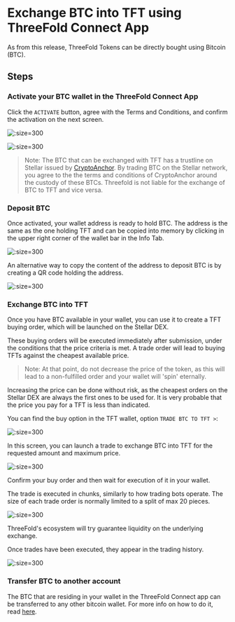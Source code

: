 # Exchange BTC into TFT using ThreeFold Connect App

As from this release, ThreeFold Tokens can be directly bought using Bitcoin (BTC).

## Steps

### Activate your BTC wallet in the ThreeFold Connect App

Click the `ACTIVATE` button, agree with the Terms and Conditions, and confirm the activation on the next screen.

![](img/tfc_btc_activate.jpg ':size=300')

![](img/tfc_btc_t_and_c.jpg ':size=300')

> Note: The BTC that can be exchanged with TFT has a trustline on Stellar issued by [CryptoAnchor](https://cryptoanchor.io/). By trading BTC on the Stellar network, you agree to the the terms and conditions of CryptoAnchor around the custody of these BTCs. Threefold is not liable for the exchange of BTC to TFT and vice versa. 

### Deposit BTC

Once activated, your wallet address is ready to hold BTC. 
The address is the same as the one holding TFT and can be copied into memory by clicking in the upper right corner of the wallet bar in the Info Tab. 

![](img/tfconnect_wallet_address.png ':size=300')

An alternative way to copy the content of the address to deposit BTC is by creating a QR code holding the address.

![](img/tfc_btc_deposit.jpg ':size=300') 

### Exchange BTC into TFT

Once you have BTC available in your wallet, you can use it to create a TFT buying order, which will be launched on the Stellar DEX.

These buying orders will be executed immediately after submission, under the conditions that the price criteria is met. A trade order will lead to buying TFTs against the cheapest available price. 

> Note: At that point, do not decrease the price of the token, as this will lead to a non-fulfilled order and your wallet will 'spin' eternally.

Increasing the price can be done without risk, as the cheapest orders on the Stellar DEX are always the first ones to be used for.
It is very probable that the price you pay for a TFT is less than indicated.

You can find the buy option in the TFT wallet, option `TRADE BTC TO TFT >`:

![](img/tfc_btc_wallet.jpg ':size=300')

In this screen, you can launch a trade to exchange BTC into TFT for the requested amount and maximum price.

![](img/tfc_btc_trade.jpg ':size=300')

Confirm your buy order and then wait for execution of it in your wallet.

The trade is executed in chunks, similarly to how trading bots operate. The size of each trade order is normally limited to a split of max 20 pieces.

![](img/tfc_btc_trade_exec.jpg ':size=300')

ThreeFold's ecosystem will try guarantee liquidity on the underlying exchange.

Once trades have been executed, they appear in the trading history. 

![](img/tfc_btc_tradeoverview.jpg ':size=300')

### Transfer BTC to another account

The BTC that are residing in your wallet in the ThreeFold Connect app can be transferred to any other bitcoin wallet.
For more info on how to do it, read [here](btc_withdrawal).
